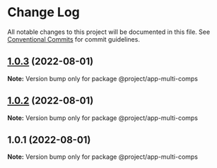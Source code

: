 # Change Log

All notable changes to this project will be documented in this file.
See [Conventional Commits](https://conventionalcommits.org) for commit guidelines.

## [1.0.3](https://gitee.com/sparkparis123/lerna-cli/compare/@project/app-multi-comps@1.0.2...@project/app-multi-comps@1.0.3) (2022-08-01)

**Note:** Version bump only for package @project/app-multi-comps





## [1.0.2](https://gitee.com/sparkparis123/lerna-cli/compare/@project/app-multi-comps@1.0.1...@project/app-multi-comps@1.0.2) (2022-08-01)

**Note:** Version bump only for package @project/app-multi-comps





## 1.0.1 (2022-08-01)

**Note:** Version bump only for package @project/app-multi-comps
